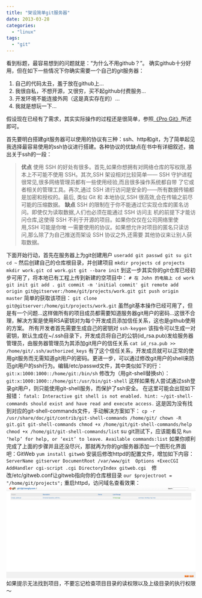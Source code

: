 ```yaml
---
title: "架设简单git服务器"
date: 2013-03-28
categories: 
  - "linux"
tags: 
  - "git"
---
```


看到标题，最容易想到的问题就是：“为什么不用github？”。 确实github十分好用，但在如下一些情况下你确实需要一个自己的git服务器：

1. 自己的代码太丑，羞于放在github上...
2. 我很自私，不想开源，又很穷，买不起github付费服务...
3. 开发环境不能连接外网（这是真实存在的）...
4. 我就是想玩一下...

假设现在已经有了需求，其实实际操作的过程还是很简单，参照[《Pro Git》](http://git-scm.com/book/zh)所述即可。

<!--more-->

首先要明白搭建git服务器可以使用的协议有三种：ssh、http和git，为了简单起见我选择最容易使用的ssh协议进行搭建。各种协议的优缺点在书中有详细叙述，摘出关于ssh的一段：

> **优点** 使用 SSH 的好处有很多。首先,如果你想拥有对网络仓库的写权限,基本上不可能不使用 SSH。其次,SSH 架设相对比较简单—— SSH 守护进程很常见,很多网络管理员都有一些使用经验,而且很多操作系统都自带 了它或者相关的管理工具。再次,通过 SSH 进行访问是安全的——所有数据传输都是加密和授权的。最后, 类似 Git 和 本地协议,SSH 很高效,会在传输之前尽可能的压缩数据。 **缺点** SSH 的限制在于你不能通过它实现仓库的匿名访问。即使仅为读取数据,人们也必须在能通过 SSH 访问主 机的前提下才能访问仓库,这使得 SSH 不利于开源的项目。如果你仅仅在公司网络里使用,SSH 可能是你唯 一需要使用的协议。如果想允许对项目的匿名只读访问,那么除了为自己推送而架设 SSH 协议之外,还需要 其他协议来让别人获取数据。

下面开始行动，首先在服务器上为git创建用户 `useradd git passwd git su git cd ~` 然后创建自己的仓库根目录，并创建项目 `mkdir projects cd projects mkdir work.git cd work.git git --bare init` 到这一步其实你的git仓库已经初步可用了，将本地已有工程上传到新建的空项目中： `# 在 John 的电脑上 cd work git init git add . git commit -m 'initial commit' git remote add origin git@gitserver:/home/git/projects/work.git git push origin master` 简单的获取该项目： `git clone git@gitserver:/home/git/projects/work.git` 虽然git基本操作已经可用了，但是有一个问题...这样做所有的项目成员都需要知道服务器git用户的密码...这很不合理，解决方案是使用RSA密钥对为每个开发成员添加信任关系，这也是github使用的方案。 所有开发者首先需要生成自己的密钥对 `ssh-keygen` 该指令可以生成一对密钥，默认生成在~/.ssh目录下，开发成员将自己的公钥(id\_rsa.pub)发给服务器管理员，由服务器管理员为其添加git用户的信任关系 `cat id_rsa.pub >> /home/git/.ssh/authorized_keys` 有了这个信任关系，开发成员就可以正常的使用git服务而无需知道git用户的密码。更进一步，可以通过修改git用户的shell来防范git用户的ssh行为。编辑/etc/passwd文件，其中类似如下的行： `git:x:1000:1000::/home/git:/bin/sh` 修改为（用git-shell替换sh）： `git:x:1000:1000::/home/git:/usr/bin/git-shell` 这样如果有人尝试通过ssh登录git用户，则只能使用git-shell服务，而保护了ssh安全。 在这里可能会出现如下报错： `fatal: Interactive git shell is not enabled. hint: ~/git-shell-commands should exist and have read and execute access.` 这是因为没有找到对应的git-shell-commands文件，手动解决方案如下： `cp -r /usr/share/doc/git/contrib/git-shell-commands /home/git/ chown -R git.git git-shell-commands chmod +x /home/git/git-shell-commands/help chmod +x /home/git/git-shell-commands/list` su git测试下，应该能看见 `Run ‘help’ for help, or ‘exit’ to leave. Available commands:list` 如果你顺利完成了上面的步骤并且还没尽兴，那就再为你的git服务器添加一个图形化界面吧：GitWeb `yum install gitweb` 安装后修改httpd的配置文件，增加如下内容： `ServerName gitserver DocumentRoot /var/www/git  Options +ExecCGI AddHandler cgi-script .cgi DirectoryIndex gitweb.cgi  `修改/etc/gitweb.conf让gitweb指向你的仓库根目录 `our $projectroot = "/home/git/projects";` 重启httpd，访问域名查看效果： [![gitweb](/assets/images/2387854333.jpg)](/assets/images/2387854333.jpg) 如果提示无法找到项目，不要忘记检查项目目录的读权限以及上级目录的执行权限～
